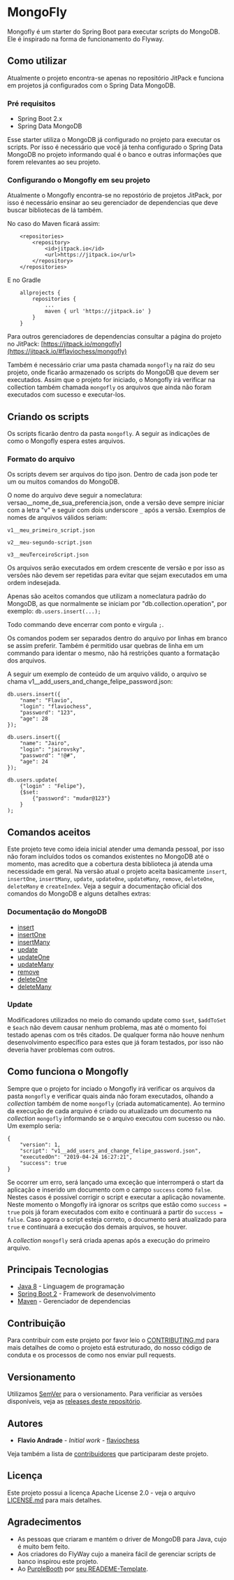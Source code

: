 # MongoFly

Mongofly é um starter do Spring Boot para executar scripts do MongoDB. Ele é inspirado na forma de funcionamento do Flyway.

## Como utilizar

Atualmente o projeto encontra-se apenas no repositório JitPack e funciona em projetos já configurados com o Spring Data MongoDB.

### Pré requisitos

* Spring Boot 2.x
* Spring Data MongoDB

Esse starter utiliza o MongoDB já configurado no projeto para executar os scripts. Por isso é necessário que você já tenha configurado o Spring Data MongoDB no projeto informando qual é o banco e outras informações que forem relevantes ao seu projeto.

### Configurando o Mongofly em seu projeto

Atualmente o Mongofly encontra-se no repostório de projetos JitPack, por isso é necessário ensinar ao seu gerenciador de dependencias que deve buscar bibliotecas de lá também.

No caso do Maven ficará assim:

```
    <repositories>
        <repository>
            <id>jitpack.io</id>
            <url>https://jitpack.io</url>
        </repository>
    </repositories>
```

E no Gradle

```
    allprojects {
		repositories {
			...
			maven { url 'https://jitpack.io' }
		}
	}
```

Para outros gerenciadores de dependencias consultar a página do projeto no JitPack: [https://jitpack.io/mongofly](https://jitpack.io/#flaviochess/mongofly)

Também é necessário criar uma pasta chamada `mongofly` na raiz do seu projeto, onde ficarão armazenado os scripts do MongoDB que devem ser executados. Assim que o projeto for iniciado, o Mongofly irá verificar na collection também chamada `mongofly` os arquivos que ainda não foram executados com sucesso e executar-los.

## Criando os scripts

Os scripts ficarão dentro da pasta `mongofly`. A seguir as indicações de como o Mongofly espera estes arquivos.

### Formato do arquivo

Os scripts devem ser arquivos do tipo json. Dentro de cada json pode ter um ou muitos comandos do MongoDB.

O nome do arquivo deve seguir a nomeclatura: versao__nome_de_sua_preferencia.json, onde a versão deve sempre iniciar com a letra "v" e seguir com dois underscore `_` após a versão. Exemplos de nomes de arquivos válidos seriam:

```
v1__meu_primeiro_script.json

v2__meu-segundo-script.json

v3__meuTerceiroScript.json
```

Os arquivos serão executados em ordem crescente de versão e por isso as versões não devem ser repetidas para evitar que sejam executados em uma ordem indesejada.

Apenas são aceitos comandos que utilizam a nomeclatura padrão do MongoDB, as que normalmente se iniciam por "db.collection.operation", por exemplo: `db.users.insert(...);`

Todo commando deve encerrar com ponto e virgula `;`.

Os comandos podem ser separados dentro do arquivo por linhas em branco se assim preferir. Também é permitido usar quebras de linha em um commando para identar o mesmo, não há restrições quanto a formatação dos arquivos.

A seguir um exemplo de conteúdo de um arquivo válido, o arquivo se chama v1__add_users_and_change_felipe_password.json:

```
db.users.insert({
    "name": "Flavio",
    "login": "flaviochess",
    "password": "123",
    "age": 28
});

db.users.insert({
    "name": "Jairo",
    "login": "jairovsky",
    "password": "!@#",
    "age": 24
});

db.users.update(
    {"login" : "Felipe"}, 
    {$set: 
        {"password": "mudar@123"}
    }
);
```

## Comandos aceitos

Este projeto teve como ideia inicial atender uma demanda pessoal, por isso não foram incluídos todos os comandos existentes no MongoDB até o momento, mas acredito que a cobertura desta biblioteca já atenda uma necessidade em geral. Na versão atual o projeto aceita basicamente `insert`, `insertOne`, `insertMany`, `update`, `updateOne`, `updateMany`, `remove`, `deleteOne`, `deleteMany` e `createIndex`. Veja a seguir a documentação oficial dos comandos do MongoDB e alguns detalhes extras:

### Documentação do MongoDB

* [insert](https://docs.mongodb.com/manual/reference/method/db.collection.insert/)
* [insertOne](https://docs.mongodb.com/manual/reference/method/db.collection.insertOne/)
* [insertMany](https://docs.mongodb.com/manual/reference/method/db.collection.insertMany/)
* [update](https://docs.mongodb.com/manual/reference/method/db.collection.update/)
* [updateOne](https://docs.mongodb.com/manual/reference/method/db.collection.updateOne/)
* [updateMany](https://docs.mongodb.com/manual/reference/method/db.collection.updateMany/)
* [remove](https://docs.mongodb.com/manual/reference/method/db.collection.remove/)
* [deleteOne](https://docs.mongodb.com/manual/reference/method/db.collection.deleteOne/)
* [deleteMany](https://docs.mongodb.com/manual/reference/method/db.collection.deleteMany/)

### Update

Modificadores utilizados no meio do comando update como `$set`, `$addToSet` e `$each` não devem causar nenhum problema, mas até o momento foi testado apenas com os três citados. De qualquer forma não houve nenhum desenvolvimento específico para estes que já foram testados, por isso não deveria haver problemas com outros.

## Como funciona o Mongofly

Sempre que o projeto for inciado o Mongofly irá verificar os arquivos da pasta `mongofly` e verificar quais ainda não foram executados, olhando a *collection* também de nome `mongofly` (criada automaticamente). Ao termino da execução de cada arquivo é criado ou atualizado um documento na *collection* `mongofly` informando se o arquivo executou com sucesso ou não. Um exemplo seria:

```
{
    "version": 1,
    "script": "v1__add_users_and_change_felipe_password.json",
    "executedOn": "2019-04-24 16:27:21",
    "success": true
}
```

Se ocorrer um erro, será lançado uma exceção que interromperá o start da aplicação e inserido um documento com o campo `success` como `false`. Nestes casos é possível corrigir o script e executar a aplicação novamente. Neste momento o Mongofly irá ignorar os scritps que estão como `success = true` pois já foram executados com exito e continuará a partir do `success = false`. Caso agora o script esteja correto, o documento será atualizado para `true` e continuará a execução dos demais arquivos, se houver.

A *collection* `mongofly` será criada apenas após a execução do primeiro arquivo.

## Principais Tecnologias

* [Java 8](https://www.oracle.com/technetwork/pt/java/javase/downloads/jdk8-downloads-2133151.html) - Linguagem de programação
* [Spring Boot 2](https://spring.io/projects/spring-boot) - Framework de desenvolvimento
* [Maven](https://maven.apache.org/) - Gerenciador de dependencias

## Contribuição

Para contribuir com este projeto por favor leio o [CONTRIBUTING.md](https://gist.github.com/PurpleBooth/b24679402957c63ec426) para mais detalhes de como o projeto está estruturado, do nosso código de conduta e os processos de como nos enviar pull requests.

## Versionamento

Utilizamos [SemVer](http://semver.org/) para o versionamento. Para verificiar as versões disponíveis, veja as [releases deste repositório](https://github.com/flaviochess/mongofly/releases).

## Autores

* **Flavio Andrade** - *Initial work* - [flaviochess](https://github.com/flaviochess)

Veja também a lista de [contribuidores](https://github.com/your/project/contributors) que participaram deste projeto.

## Licença

Este projeto possui a licença Apache License 2.0 - veja o arquivo [LICENSE.md](LICENSE.md) para mais detalhes.

## Agradecimentos

* As pessoas que criaram e mantém o driver de MongoDB para Java, cujo é muito bem feito.
* Aos criadores do FlyWay cujo a maneira fácil de gerenciar scripts de banco inspirou este projeto.
* Ao [PurpleBooth](https://github.com/PurpleBooth) por [seu READEME-Template](https://gist.github.com/PurpleBooth/109311bb0361f32d87a2).

